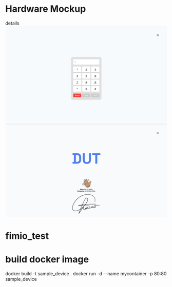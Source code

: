 # Hardware Mockup
details
![Keypad.](dial_pad.png)
![landingpage.](landingpage.png)


# fimio_test

# build docker image
docker build -t sample_device . 
docker run -d --name mycontainer -p 80:80 sample_device